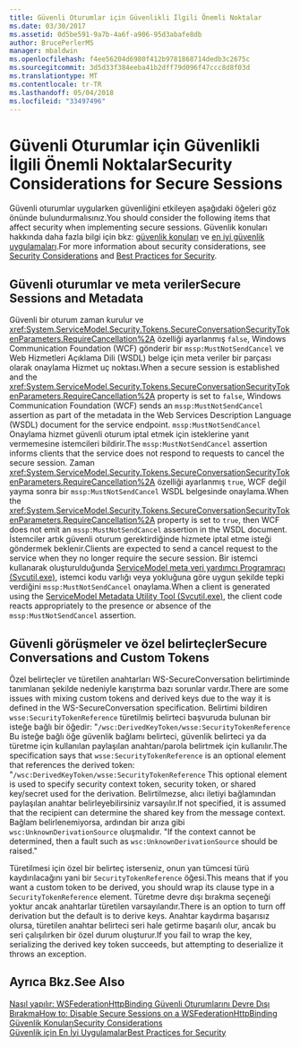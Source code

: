 ```yaml
---
title: Güvenli Oturumlar için Güvenlikli İlgili Önemli Noktalar
ms.date: 03/30/2017
ms.assetid: 0d5be591-9a7b-4a6f-a906-95d3abafe8db
author: BrucePerlerMS
manager: mbaldwin
ms.openlocfilehash: f4ee56204d6980f412b9781868714dedb3c2675c
ms.sourcegitcommit: 3d5d33f384eeba41b2dff79d096f47ccc8d8f03d
ms.translationtype: MT
ms.contentlocale: tr-TR
ms.lasthandoff: 05/04/2018
ms.locfileid: "33497496"
---
```

# <a name="security-considerations-for-secure-sessions"></a><span data-ttu-id="50bcb-102">Güvenli Oturumlar için Güvenlikli İlgili Önemli Noktalar</span><span class="sxs-lookup"><span data-stu-id="50bcb-102">Security Considerations for Secure Sessions</span></span>
<span data-ttu-id="50bcb-103">Güvenli oturumlar uygularken güvenliğini etkileyen aşağıdaki öğeleri göz önünde bulundurmalısınız.</span><span class="sxs-lookup"><span data-stu-id="50bcb-103">You should consider the following items that affect security when implementing secure sessions.</span></span> <span data-ttu-id="50bcb-104">Güvenlik konuları hakkında daha fazla bilgi için bkz: [güvenlik konuları](../../../../docs/framework/wcf/feature-details/security-considerations-in-wcf.md) ve [en iyi güvenlik uygulamaları](../../../../docs/framework/wcf/feature-details/best-practices-for-security-in-wcf.md).</span><span class="sxs-lookup"><span data-stu-id="50bcb-104">For more information about security considerations, see [Security Considerations](../../../../docs/framework/wcf/feature-details/security-considerations-in-wcf.md) and [Best Practices for Security](../../../../docs/framework/wcf/feature-details/best-practices-for-security-in-wcf.md).</span></span>  
  
## <a name="secure-sessions-and-metadata"></a><span data-ttu-id="50bcb-105">Güvenli oturumlar ve meta veriler</span><span class="sxs-lookup"><span data-stu-id="50bcb-105">Secure Sessions and Metadata</span></span>  
 <span data-ttu-id="50bcb-106">Güvenli bir oturum zaman kurulur ve <xref:System.ServiceModel.Security.Tokens.SecureConversationSecurityTokenParameters.RequireCancellation%2A> özelliği ayarlanmış `false`, Windows Communication Foundation (WCF) gönderir bir `mssp:MustNotSendCancel` ve Web Hizmetleri Açıklama Dili (WSDL) belge için meta veriler bir parçası olarak onaylama Hizmet uç noktası.</span><span class="sxs-lookup"><span data-stu-id="50bcb-106">When a secure session is established and the <xref:System.ServiceModel.Security.Tokens.SecureConversationSecurityTokenParameters.RequireCancellation%2A> property is set to `false`, Windows Communication Foundation (WCF) sends an `mssp:MustNotSendCancel` assertion as part of the metadata in the Web Services Description Language (WSDL) document for the service endpoint.</span></span> <span data-ttu-id="50bcb-107">`mssp:MustNotSendCancel` Onaylama hizmet güvenli oturum iptal etmek için isteklerine yanıt vermemesine istemcileri bildirir.</span><span class="sxs-lookup"><span data-stu-id="50bcb-107">The `mssp:MustNotSendCancel` assertion informs clients that the service does not respond to requests to cancel the secure session.</span></span> <span data-ttu-id="50bcb-108">Zaman <xref:System.ServiceModel.Security.Tokens.SecureConversationSecurityTokenParameters.RequireCancellation%2A> özelliği ayarlanmış `true`, WCF değil yayma sonra bir `mssp:MustNotSendCancel` WSDL belgesinde onaylama.</span><span class="sxs-lookup"><span data-stu-id="50bcb-108">When the <xref:System.ServiceModel.Security.Tokens.SecureConversationSecurityTokenParameters.RequireCancellation%2A> property is set to `true`, then WCF does not emit an `mssp:MustNotSendCancel` assertion in the WSDL document.</span></span> <span data-ttu-id="50bcb-109">İstemciler artık güvenli oturum gerektirdiğinde hizmete iptal etme isteği göndermek beklenir.</span><span class="sxs-lookup"><span data-stu-id="50bcb-109">Clients are expected to send a cancel request to the service when they no longer require the secure session.</span></span> <span data-ttu-id="50bcb-110">Bir istemci kullanarak oluşturulduğunda [ServiceModel meta veri yardımcı Programracı (Svcutil.exe)](../../../../docs/framework/wcf/servicemodel-metadata-utility-tool-svcutil-exe.md), istemci kodu varlığı veya yokluğuna göre uygun şekilde tepki verdiğini `mssp:MustNotSendCancel` onaylama.</span><span class="sxs-lookup"><span data-stu-id="50bcb-110">When a client is generated using the [ServiceModel Metadata Utility Tool (Svcutil.exe)](../../../../docs/framework/wcf/servicemodel-metadata-utility-tool-svcutil-exe.md), the client code reacts appropriately to the presence or absence of the `mssp:MustNotSendCancel` assertion.</span></span>  
  
## <a name="secure-conversations-and-custom-tokens"></a><span data-ttu-id="50bcb-111">Güvenli görüşmeler ve özel belirteçler</span><span class="sxs-lookup"><span data-stu-id="50bcb-111">Secure Conversations and Custom Tokens</span></span>  
 <span data-ttu-id="50bcb-112">Özel belirteçler ve türetilen anahtarları WS-SecureConversation belirtiminde tanımlanan şekilde nedeniyle karıştırma bazı sorunlar vardır.</span><span class="sxs-lookup"><span data-stu-id="50bcb-112">There are some issues with mixing custom tokens and derived keys due to the way it is defined in the WS-SecureConversation specification.</span></span> <span data-ttu-id="50bcb-113">Belirtimi bildiren `wsse:SecurityTokenReference` türetilmiş belirteci başvuruda bulunan bir isteğe bağlı bir öğedir: "`/wsc:DerivedKeyToken/wsse:SecurityTokenReference` Bu isteğe bağlı öğe güvenlik bağlamı belirteci, güvenlik belirteci ya da türetme için kullanılan paylaşılan anahtarı/parola belirtmek için kullanılır.</span><span class="sxs-lookup"><span data-stu-id="50bcb-113">The specification says that `wsse:SecurityTokenReference` is an optional element that references the derived token: "`/wsc:DerivedKeyToken/wsse:SecurityTokenReference` This optional element is used to specify security context token, security token, or shared key/secret used for the derivation.</span></span> <span data-ttu-id="50bcb-114">Belirtilmezse, alıcı iletiyi bağlamından paylaşılan anahtar belirleyebilirsiniz varsayılır.</span><span class="sxs-lookup"><span data-stu-id="50bcb-114">If not specified, it is assumed that the recipient can determine the shared key from the message context.</span></span> <span data-ttu-id="50bcb-115">Bağlam belirlenemiyorsa, ardından bir arıza gibi `wsc:UnknownDerivationSource` oluşmalıdır. "</span><span class="sxs-lookup"><span data-stu-id="50bcb-115">If the context cannot be determined, then a fault such as `wsc:UnknownDerivationSource` should be raised."</span></span>  
  
 <span data-ttu-id="50bcb-116">Türetilmesi için özel bir belirteç isterseniz, onun yan tümcesi türü kaydırılacağını yani bir `SecurityTokenReference` öğesi.</span><span class="sxs-lookup"><span data-stu-id="50bcb-116">This means that if you want a custom token to be derived, you should wrap its clause type in a `SecurityTokenReference` element.</span></span> <span data-ttu-id="50bcb-117">Türetme devre dışı bırakma seçeneği yoktur ancak anahtarlar türetilen varsayılandır.</span><span class="sxs-lookup"><span data-stu-id="50bcb-117">There is an option to turn off derivation but the default is to derive keys.</span></span> <span data-ttu-id="50bcb-118">Anahtar kaydırma başarısız olursa, türetilen anahtar belirteci seri hale getirme başarılı olur, ancak bu seri çalışılırken bir özel durum oluşturur.</span><span class="sxs-lookup"><span data-stu-id="50bcb-118">If you fail to wrap the key, serializing the derived key token succeeds, but attempting to deserialize it throws an exception.</span></span>  
  
## <a name="see-also"></a><span data-ttu-id="50bcb-119">Ayrıca Bkz.</span><span class="sxs-lookup"><span data-stu-id="50bcb-119">See Also</span></span>  
 [<span data-ttu-id="50bcb-120">Nasıl yapılır: WSFederationHttpBinding Güvenli Oturumlarını Devre Dışı Bırakma</span><span class="sxs-lookup"><span data-stu-id="50bcb-120">How to: Disable Secure Sessions on a WSFederationHttpBinding</span></span>](../../../../docs/framework/wcf/feature-details/how-to-disable-secure-sessions-on-a-wsfederationhttpbinding.md)  
 [<span data-ttu-id="50bcb-121">Güvenlik Konuları</span><span class="sxs-lookup"><span data-stu-id="50bcb-121">Security Considerations</span></span>](../../../../docs/framework/wcf/feature-details/security-considerations-in-wcf.md)  
 [<span data-ttu-id="50bcb-122">Güvenlik için En İyi Uygulamalar</span><span class="sxs-lookup"><span data-stu-id="50bcb-122">Best Practices for Security</span></span>](../../../../docs/framework/wcf/feature-details/best-practices-for-security-in-wcf.md)
